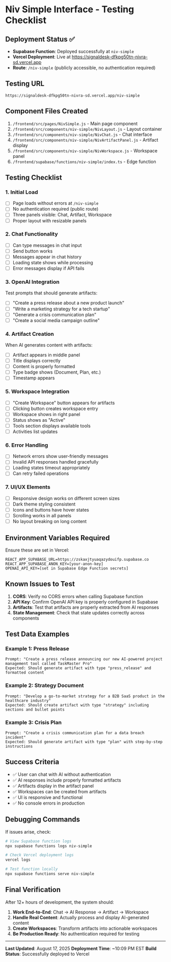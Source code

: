 # Niv Simple Interface - Testing Checklist

## Deployment Status ✅
- **Supabase Function**: Deployed successfully at `niv-simple`
- **Vercel Deployment**: Live at https://signaldesk-dfkpg50tn-nivra-sd.vercel.app
- **Route**: `/niv-simple` (publicly accessible, no authentication required)

## Testing URL
```
https://signaldesk-dfkpg50tn-nivra-sd.vercel.app/niv-simple
```

## Component Files Created
1. `/frontend/src/pages/NivSimple.js` - Main page component
2. `/frontend/src/components/niv-simple/NivLayout.js` - Layout container
3. `/frontend/src/components/niv-simple/NivChat.js` - Chat interface
4. `/frontend/src/components/niv-simple/NivArtifactPanel.js` - Artifact display
5. `/frontend/src/components/niv-simple/NivWorkspace.js` - Workspace panel
6. `/frontend/supabase/functions/niv-simple/index.ts` - Edge function

## Testing Checklist

### 1. Initial Load
- [ ] Page loads without errors at `/niv-simple`
- [ ] No authentication required (public route)
- [ ] Three panels visible: Chat, Artifact, Workspace
- [ ] Proper layout with resizable panels

### 2. Chat Functionality
- [ ] Can type messages in chat input
- [ ] Send button works
- [ ] Messages appear in chat history
- [ ] Loading state shows while processing
- [ ] Error messages display if API fails

### 3. OpenAI Integration
Test prompts that should generate artifacts:
- [ ] "Create a press release about a new product launch"
- [ ] "Write a marketing strategy for a tech startup"
- [ ] "Generate a crisis communication plan"
- [ ] "Create a social media campaign outline"

### 4. Artifact Creation
When AI generates content with artifacts:
- [ ] Artifact appears in middle panel
- [ ] Title displays correctly
- [ ] Content is properly formatted
- [ ] Type badge shows (Document, Plan, etc.)
- [ ] Timestamp appears

### 5. Workspace Integration
- [ ] "Create Workspace" button appears for artifacts
- [ ] Clicking button creates workspace entry
- [ ] Workspace shows in right panel
- [ ] Status shows as "Active"
- [ ] Tools section displays available tools
- [ ] Activities list updates

### 6. Error Handling
- [ ] Network errors show user-friendly messages
- [ ] Invalid API responses handled gracefully
- [ ] Loading states timeout appropriately
- [ ] Can retry failed operations

### 7. UI/UX Elements
- [ ] Responsive design works on different screen sizes
- [ ] Dark theme styling consistent
- [ ] Icons and buttons have hover states
- [ ] Scrolling works in all panels
- [ ] No layout breaking on long content

## Environment Variables Required
Ensure these are set in Vercel:
```
REACT_APP_SUPABASE_URL=https://zskaxjtyuaqazydouifp.supabase.co
REACT_APP_SUPABASE_ANON_KEY=[your-anon-key]
OPENAI_API_KEY=[set in Supabase Edge Function secrets]
```

## Known Issues to Test
1. **CORS**: Verify no CORS errors when calling Supabase function
2. **API Key**: Confirm OpenAI API key is properly configured in Supabase
3. **Artifacts**: Test that artifacts are properly extracted from AI responses
4. **State Management**: Check that state updates correctly across components

## Test Data Examples

### Example 1: Press Release
```
Prompt: "Create a press release announcing our new AI-powered project management tool called TaskMaster Pro"
Expected: Should generate artifact with type "press_release" and formatted content
```

### Example 2: Strategy Document
```
Prompt: "Develop a go-to-market strategy for a B2B SaaS product in the healthcare industry"
Expected: Should create artifact with type "strategy" including sections and bullet points
```

### Example 3: Crisis Plan
```
Prompt: "Create a crisis communication plan for a data breach incident"
Expected: Should generate artifact with type "plan" with step-by-step instructions
```

## Success Criteria
- ✅ User can chat with AI without authentication
- ✅ AI responses include properly formatted artifacts
- ✅ Artifacts display in the artifact panel
- ✅ Workspaces can be created from artifacts
- ✅ UI is responsive and functional
- ✅ No console errors in production

## Debugging Commands
If issues arise, check:
```bash
# View Supabase function logs
npx supabase functions logs niv-simple

# Check Vercel deployment logs
vercel logs

# Test function locally
npx supabase functions serve niv-simple
```

## Final Verification
After 12+ hours of development, the system should:
1. **Work End-to-End**: Chat → AI Response → Artifact → Workspace
2. **Handle Real Content**: Actually process and display AI-generated content
3. **Create Workspaces**: Transform artifacts into actionable workspaces
4. **Be Production Ready**: No authentication required for testing

---

**Last Updated**: August 17, 2025
**Deployment Time**: ~10:09 PM EST
**Build Status**: Successfully deployed to Vercel